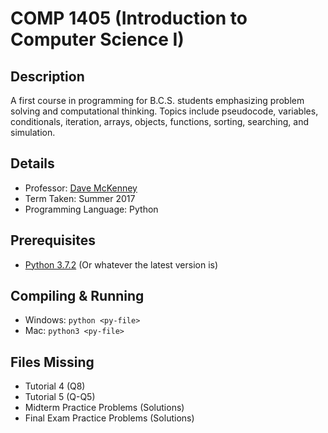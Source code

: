 # COMP 1405 (Introduction to Computer Science I)

## Description 
A first course in programming for B.C.S. students emphasizing problem solving and computational thinking. Topics include pseudocode, variables, conditionals, iteration, arrays, objects, functions, sorting, searching, and simulation.

## Details
* Professor: [Dave McKenney](https://carleton.ca/scs/people/dave-mckenney/)
* Term Taken: Summer 2017
* Programming Language: Python

## Prerequisites
* [Python 3.7.2](https://www.python.org/downloads/) (Or whatever the latest version is)

## Compiling & Running
* Windows: `python <py-file>`
* Mac: `python3 <py-file>`

## Files Missing
* Tutorial 4 (Q8)
* Tutorial 5 (Q-Q5)
* Midterm Practice Problems (Solutions)
* Final Exam Practice Problems (Solutions)
